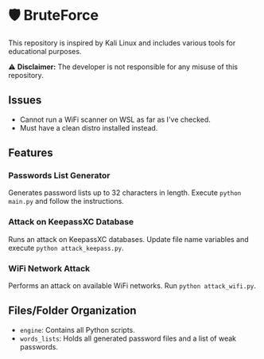 # 🛡️ BruteForce

This repository is inspired by Kali Linux and includes various tools for educational purposes.

⚠️ **Disclaimer:** The developer is not responsible for any misuse of this repository.

## Issues

- Cannot run a WiFi scanner on WSL as far as I've checked.
- Must have a clean distro installed instead.

## Features

### Passwords List Generator

Generates password lists up to 32 characters in length. Execute `python main.py` and follow the instructions.

### Attack on KeepassXC Database

Runs an attack on KeepassXC databases. Update file name variables and execute `python attack_keepass.py`.

### WiFi Network Attack

Performs an attack on available WiFi networks. Run `python attack_wifi.py`.

## Files/Folder Organization

- `engine`: Contains all Python scripts.
- `words_lists`: Holds all generated password files and a list of weak passwords.